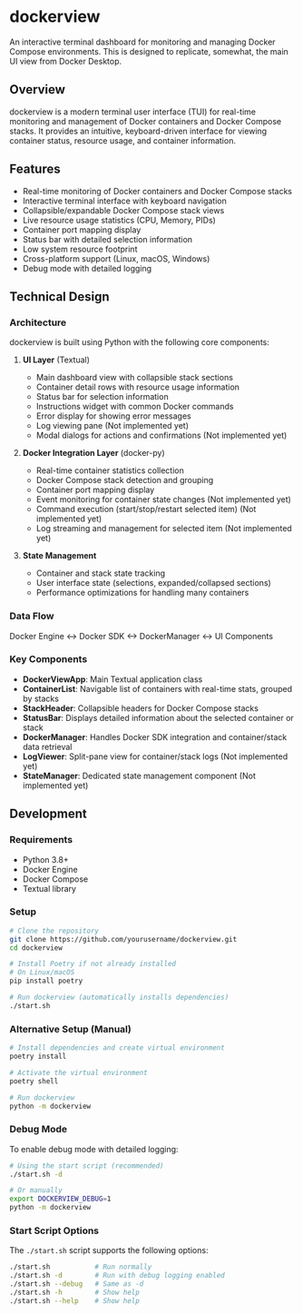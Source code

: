 # dockerview

An interactive terminal dashboard for monitoring and managing Docker Compose environments.
This is designed to replicate, somewhat, the main UI view from Docker Desktop.

## Overview

dockerview is a modern terminal user interface (TUI) for real-time monitoring and management of Docker containers and Docker Compose stacks. It provides an intuitive, keyboard-driven interface for viewing container status, resource usage, and container information.

## Features

- Real-time monitoring of Docker containers and Docker Compose stacks
- Interactive terminal interface with keyboard navigation
- Collapsible/expandable Docker Compose stack views
- Live resource usage statistics (CPU, Memory, PIDs)
- Container port mapping display
- Status bar with detailed selection information
- Low system resource footprint
- Cross-platform support (Linux, macOS, Windows)
- Debug mode with detailed logging

## Technical Design

### Architecture

dockerview is built using Python with the following core components:

1. **UI Layer** (Textual)
   - Main dashboard view with collapsible stack sections
   - Container detail rows with resource usage information
   - Status bar for selection information
   - Instructions widget with common Docker commands
   - Error display for showing error messages
   - Log viewing pane (Not implemented yet)
   - Modal dialogs for actions and confirmations (Not implemented yet)

2. **Docker Integration Layer** (docker-py)
   - Real-time container statistics collection
   - Docker Compose stack detection and grouping
   - Container port mapping display
   - Event monitoring for container state changes (Not implemented yet)
   - Command execution (start/stop/restart selected item) (Not implemented yet)
   - Log streaming and management for selected item (Not implemented yet)

3. **State Management**
   - Container and stack state tracking
   - User interface state (selections, expanded/collapsed sections)
   - Performance optimizations for handling many containers

### Data Flow

Docker Engine <-> Docker SDK <-> DockerManager <-> UI Components

### Key Components

- **DockerViewApp**: Main Textual application class
- **ContainerList**: Navigable list of containers with real-time stats, grouped by stacks
- **StackHeader**: Collapsible headers for Docker Compose stacks
- **StatusBar**: Displays detailed information about the selected container or stack
- **DockerManager**: Handles Docker SDK integration and container/stack data retrieval
- **LogViewer**: Split-pane view for container/stack logs (Not implemented yet)
- **StateManager**: Dedicated state management component (Not implemented yet)

## Development

### Requirements

- Python 3.8+
- Docker Engine
- Docker Compose
- Textual library

### Setup

```bash
# Clone the repository
git clone https://github.com/yourusername/dockerview.git
cd dockerview

# Install Poetry if not already installed
# On Linux/macOS
pip install poetry

# Run dockerview (automatically installs dependencies)
./start.sh
```

### Alternative Setup (Manual)

```bash
# Install dependencies and create virtual environment
poetry install

# Activate the virtual environment
poetry shell

# Run dockerview
python -m dockerview
```

### Debug Mode

To enable debug mode with detailed logging:

```bash
# Using the start script (recommended)
./start.sh -d

# Or manually
export DOCKERVIEW_DEBUG=1
python -m dockerview
```

### Start Script Options

The `./start.sh` script supports the following options:

```bash
./start.sh           # Run normally
./start.sh -d        # Run with debug logging enabled
./start.sh --debug   # Same as -d
./start.sh -h        # Show help
./start.sh --help    # Show help
